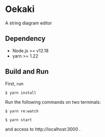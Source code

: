 # Oekaki

A string diagram editor

## Dependency
- Node.js >= v12.18
- yarn >= 1.22

## Build and Run

First, run
```
$ yarn install
```


Run the following commands on two terminals:
```
$ yarn re:watch
```

```
$ yarn start
```

and access to http://localhost:3000 .
